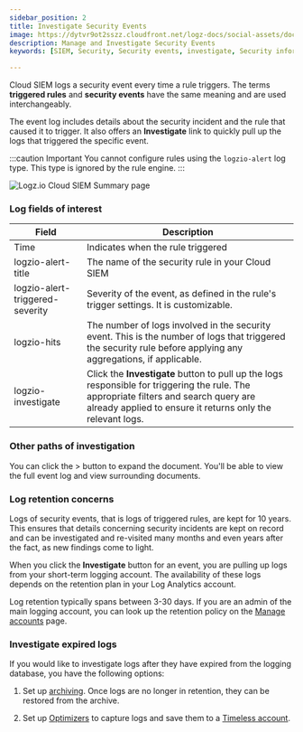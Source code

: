 ```yaml
---
sidebar_position: 2
title: Investigate Security Events
image: https://dytvr9ot2sszz.cloudfront.net/logz-docs/social-assets/docs-social.jpg
description: Manage and Investigate Security Events
keywords: [SIEM, Security, Security events, investigate, Security information]

---
```



Cloud SIEM logs a security event every time a rule triggers. The terms **triggered rules** and **security events** have the same meaning and are used interchangeably.

The event log includes details about the security incident and the rule that caused it to trigger. It also offers an **Investigate** link to quickly pull up the logs that triggered the specific event.

:::caution Important
You cannot configure rules using the `logzio-alert` log type. This type is ignored by the rule engine.
:::

![Logz.io Cloud SIEM Summary page](https://dytvr9ot2sszz.cloudfront.net/logz-docs/security-analytics/investigate-600px.png)

### Log fields of interest

| Field | Description |
|--|--|
| Time | Indicates when the rule triggered|
| logzio-alert-title | The name of the security rule in your Cloud SIEM |
| logzio-alert-triggered-severity | Severity of the event, as defined in the rule's trigger settings. It is customizable. |
| logzio-hits | The number of logs involved in the security event. This is the number of logs that triggered the security rule before applying any aggregations, if applicable. |
| logzio-investigate | Click the **Investigate** button to pull up the logs responsible for triggering the rule. The appropriate filters and search query are already applied to ensure it returns only the relevant logs. |


### Other paths of investigation

You can click the >**<i class="fas fa-angle-right"></i>** button to expand the document. You'll be able to view the full event log and view surrounding documents.

### Log retention concerns

Logs of security events, that is logs of triggered rules, are kept for 10 years. This ensures that details concerning security incidents are kept on record and can be investigated and re-visited many months and even years after the fact, as new findings come to light.

When you click the **Investigate** button for an event, you are pulling up logs from your short-term logging account. The availability of these logs depends on the retention plan in your Log Analytics account.

Log retention typically spans between 3-30 days. If you are an admin of the main logging account, you can look up the retention policy on the [Manage accounts](https://app.logz.io/#/dashboard/settings/manage-accounts) page.

### Investigate expired logs

If you would like to investigate logs after they have expired from the logging database, you have the following options:

1. Set up [archiving](https://docs.logz.io/docs/user-guide/data-hub/archive-restore/archive-and-restore/). Once logs are no longer in retention, they can be restored from the archive.

2. Set up [Optimizers](https://docs.logz.io/docs/user-guide/log-management/long-term-storage/configure-optimizers/) to capture logs and save them to a [Timeless account](/docs/user-guide/admin/logzio-accounts/manage-the-main-account-and-sub-accounts/#timeless).
